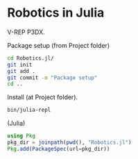 # Robotics in Julia

V-REP P3DX.

Package setup (from Project folder)

```sh
cd Robotics.jl/
git init
git add .
git commit -m "Package setup"
cd ..
```

Install (at Project folder).

```sh
bin/julia-repl
```

(Julia)

```julia
using Pkg
pkg_dir = joinpath(pwd(), "Robotics.jl")
Pkg.add(PackageSpec(url=pkg_dir))
```
